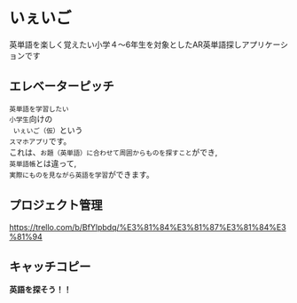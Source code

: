 # いぇいご
英単語を楽しく覚えたい小学４〜6年生を対象としたAR英単語探しアプリケーションです

## エレベーターピッチ
`英単語を学習したい`  
`小学生`向けの  
` いぇいご（仮）`という  
`スマホアプリ`です。  
これは、`お題（英単語）に合わせて周囲からものを探すこと`ができ,  
`英単語帳`とは違って,  
`実際にものを見ながら英語を学習`ができます。  

## プロジェクト管理
https://trello.com/b/BfYlpbdq/%E3%81%84%E3%81%87%E3%81%84%E3%81%94

## キャッチコピー
**英語を探そう！！**
